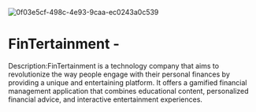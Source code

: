 ![0f03e5cf-498c-4e93-9caa-ec0243a0c539](https://github.com/Curtis-madawa/FinTertainment/assets/123270149/45af7bcd-0293-4b6e-88f1-389277f513df)
# FinTertainment - 


Description:FinTertainment is a technology company that aims to revolutionize the way people engage with their personal finances by providing a unique and entertaining platform. It offers a gamified financial management application that combines educational content, personalized financial advice, and interactive entertainment experiences.
